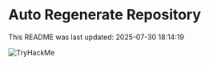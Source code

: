 # Auto Regenerate Repository

This README was last updated: 2025-07-30 18:14:19

 ![TryHackMe](https://tryhackme.com/badge/533634)